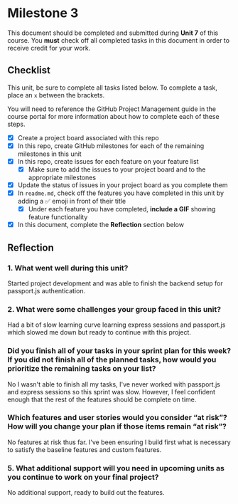 # Milestone 3

This document should be completed and submitted during **Unit 7** of this course. You **must** check off all completed tasks in this document in order to receive credit for your work.

## Checklist

This unit, be sure to complete all tasks listed below. To complete a task, place an `x` between the brackets.

You will need to reference the GitHub Project Management guide in the course portal for more information about how to complete each of these steps.

- [x] Create a project board associated with this repo
- [x] In this repo, create GitHub milestones for each of the remaining milestones in this unit
- [x] In this repo, create issues for each feature on your feature list
  - [x] Make sure to add the issues to your project board and to the appropriate milestones
- [x] Update the status of issues in your project board as you complete them
- [x] In `readme.md`, check off the features you have completed in this unit by adding a ✅ emoji in front of their title
  - [x] Under each feature you have completed, **include a GIF** showing feature functionality
- [x] In this document, complete the **Reflection** section below

## Reflection

### 1. What went well during this unit?

Started project development and was able to finish the backend setup for passport.js authentication. 

### 2. What were some challenges your group faced in this unit?

Had a bit of slow learning curve learning express sessions and passport.js which slowed me down but ready to continue with this project.

### Did you finish all of your tasks in your sprint plan for this week? If you did not finish all of the planned tasks, how would you prioritize the remaining tasks on your list?

No I wasn't able to finish all my tasks, I've never worked with passport.js and express sessions so this sprint was slow. However, I feel confident enough that the rest of the features should be complete on time.

### Which features and user stories would you consider “at risk”? How will you change your plan if those items remain “at risk”?

No features at risk thus far. I've been ensuring I build first what is necessary to satisfy the baseline features and custom features.

### 5. What additional support will you need in upcoming units as you continue to work on your final project?

No additional support, ready to build out the features.
